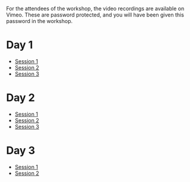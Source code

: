 For the attendees of the workshop, the video recordings are available on Vimeo.
These are password protected, and you will have been given this password in the workshop.

# Day 1

* [Session 1](https://vimeo.com/838256755)
* [Session 2](https://vimeo.com/838314729)
* [Session 3](https://vimeo.com/838412676)

# Day 2

* [Session 1](https://vimeo.com/980912966)
* [Session 2](https://vimeo.com/980911798)
* [Session 3](https://vimeo.com/980911238)

# Day 3

* [Session 1](https://vimeo.com/980908957)
* [Session 2](https://vimeo.com/980905163)


